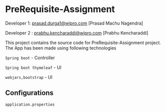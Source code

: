 # PreRequisite-Assignment

Developer 1: prasad.durga1@wipro.com [Prasad Machu Nagendra]

Developer 2 : prabhu.kencharaddi@wipro.com [Prabhu Kencharaddi]


This project contains the source code for PreRequisite-Assignment project. The App has been made using following technologies

`Spring boot` -  Controller

`Spring boot thymeleaf` -  UI

`webjars,bootstrap` - UI


## Configurations

 ``` application.properties ```
